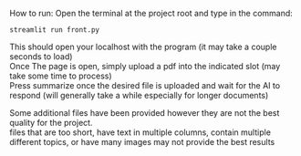 How to run:
Open the terminal at the project root and type in the command:
```
streamlit run front.py
```
This should open your localhost with the program (it may take a couple seconds to load)  
Once The page is open, simply upload a pdf into the indicated slot (may take some time to process)  
Press summarize once the desired file is uploaded and wait for the AI to respond (will generally take a while especially for longer documents)


Some additional files have been provided however they are not the best quality for the project.  
files that are too short, have text in multiple columns, contain multiple different topics, or have many images may not provide the best results
